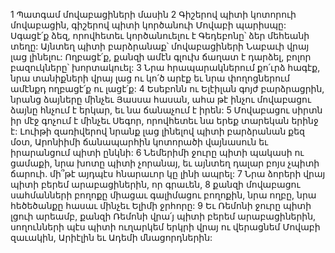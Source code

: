 1 Պատգամ մովաբացիների մասին
2 Գիշերով պիտի կոտորուի մովաբացին,
գիշերով պիտի կործանուի Մովաբի պարիսպը:
Սգացէ՛ք ձեզ, որովհետեւ կործանուելու է Գեդեբոնը՝
ձեր մեհեանի տեղը:
Այնտեղ պիտի բարձրանաք՝
մովաբացիների Նաբաւի վրայ լաց լինելու:
Ողբացէ՛ք, քանզի ամէն գլուխ ճաղատ է դարձել,
բոլոր բազուկները՝ խորտակուել:
3 Նրա հրապարակներում քո՛ւրձ հագէք,
նրա տանիքների վրայ լաց ու կո՛ծ արէք
եւ նրա փողոցներում ամէնքդ ողբացէ՛ք ու լացէ՛ք:
4 Եսեբոնն ու Ելէիլան գոյժ բարձրացրին,
նրանց ձայները մինչեւ Յասսա հասան,
ահա թէ ինչու մովաբացու ձայնը հնչում է երկար,
եւ նա ճանաչում է իրեն:
5 Մովաբացու սիրտն իր մէջ գոչում է մինչեւ Սեգոր,
որովհետեւ նա երեք տարեկան երինջ է:
Լուիթի զառիվերով նրանք լաց լինելով
պիտի բարձրանան քեզ մօտ,
Արոնիիմի ճանապարհին կոտորածի վայնասուն
եւ իրարանցում պիտի ընկնի:
6 Նեմերիմի ջուրը պիտի պակասի ու ցամաքի,
նրա խոտը պիտի չորանայ,
եւ այնտեղ դալար բոյս չպիտի ճարուի.
մի՞թէ այդպէս հնարաւոր կը լինի ապրել:
7 Նրա ձորերի վրայ պիտի բերեմ արաբացիներին, որ գրաւեն,
8 քանզի մովաբացու սահմանների բողոքը միացաւ գալիմացու բողոքին,
նրա ողբը, նրա հեծեծանքը հասաւ մինչեւ Ելիմի ջրհորը:
9 Եւ Ռեմոնի ջուրը պիտի լցուի արեամբ,
քանզի Ռեմոնի վրա՛յ պիտի բերեմ արաբացիներին,
սողունների պէս պիտի ուղարկեմ երկրի վրայ
ու վերացնեմ Մովաբի զաւակին,
Արիէլին եւ Ադեմի մնացորդներին:

